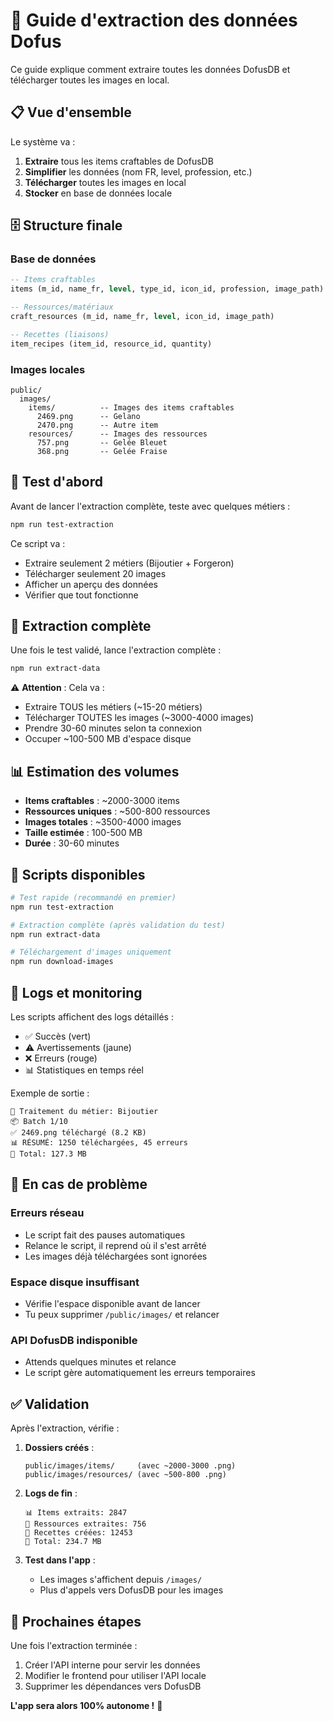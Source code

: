 # 🚀 Guide d'extraction des données Dofus

Ce guide explique comment extraire toutes les données DofusDB et télécharger toutes les images en local.

## 📋 Vue d'ensemble

Le système va :
1. **Extraire** tous les items craftables de DofusDB
2. **Simplifier** les données (nom FR, level, profession, etc.)
3. **Télécharger** toutes les images en local
4. **Stocker** en base de données locale

## 🗄️ Structure finale

### Base de données
```sql
-- Items craftables
items (m_id, name_fr, level, type_id, icon_id, profession, image_path)

-- Ressources/matériaux  
craft_resources (m_id, name_fr, level, icon_id, image_path)

-- Recettes (liaisons)
item_recipes (item_id, resource_id, quantity)
```

### Images locales
```
public/
  images/
    items/          -- Images des items craftables
      2469.png      -- Gelano
      2470.png      -- Autre item
    resources/      -- Images des ressources
      757.png       -- Gelée Bleuet
      368.png       -- Gelée Fraise
```

## 🧪 Test d'abord

Avant de lancer l'extraction complète, teste avec quelques métiers :

```bash
npm run test-extraction
```

Ce script va :
- Extraire seulement 2 métiers (Bijoutier + Forgeron)
- Télécharger seulement 20 images
- Afficher un aperçu des données
- Vérifier que tout fonctionne

## 🚀 Extraction complète

Une fois le test validé, lance l'extraction complète :

```bash
npm run extract-data
```

⚠️ **Attention** : Cela va :
- Extraire TOUS les métiers (~15-20 métiers)
- Télécharger TOUTES les images (~3000-4000 images)
- Prendre 30-60 minutes selon ta connexion
- Occuper ~100-500 MB d'espace disque

## 📊 Estimation des volumes

- **Items craftables** : ~2000-3000 items
- **Ressources uniques** : ~500-800 ressources  
- **Images totales** : ~3500-4000 images
- **Taille estimée** : 100-500 MB
- **Durée** : 30-60 minutes

## 🔧 Scripts disponibles

```bash
# Test rapide (recommandé en premier)
npm run test-extraction

# Extraction complète (après validation du test)
npm run extract-data

# Téléchargement d'images uniquement
npm run download-images
```

## 📝 Logs et monitoring

Les scripts affichent des logs détaillés :
- ✅ Succès (vert)
- ⚠️ Avertissements (jaune)  
- ❌ Erreurs (rouge)
- 📊 Statistiques en temps réel

Exemple de sortie :
```
🔧 Traitement du métier: Bijoutier
📦 Batch 1/10
✅ 2469.png téléchargé (8.2 KB)
📊 RÉSUMÉ: 1250 téléchargées, 45 erreurs
💾 Total: 127.3 MB
```

## 🚨 En cas de problème

### Erreurs réseau
- Le script fait des pauses automatiques
- Relance le script, il reprend où il s'est arrêté
- Les images déjà téléchargées sont ignorées

### Espace disque insuffisant
- Vérifie l'espace disponible avant de lancer
- Tu peux supprimer `/public/images/` et relancer

### API DofusDB indisponible
- Attends quelques minutes et relance
- Le script gère automatiquement les erreurs temporaires

## ✅ Validation

Après l'extraction, vérifie :

1. **Dossiers créés** :
   ```
   public/images/items/     (avec ~2000-3000 .png)
   public/images/resources/ (avec ~500-800 .png)
   ```

2. **Logs de fin** :
   ```
   📊 Items extraits: 2847
   🧱 Ressources extraites: 756  
   🔗 Recettes créées: 12453
   💾 Total: 234.7 MB
   ```

3. **Test dans l'app** :
   - Les images s'affichent depuis `/images/`
   - Plus d'appels vers DofusDB pour les images

## 🎯 Prochaines étapes

Une fois l'extraction terminée :
1. Créer l'API interne pour servir les données
2. Modifier le frontend pour utiliser l'API locale
3. Supprimer les dépendances vers DofusDB

**L'app sera alors 100% autonome !** 🎉
